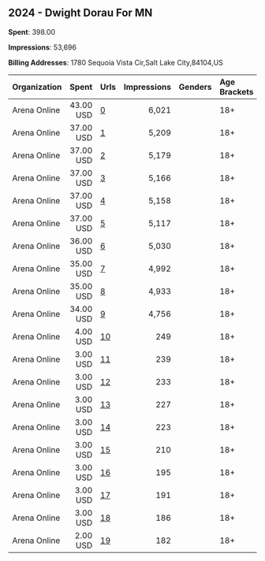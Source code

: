 ## 2024 - Dwight Dorau For MN 
**Spent**: 398.00

**Impressions**: 53,696

**Billing Addresses**: 1780 Sequoia Vista Cir,Salt Lake City,84104,US

|Organization|Spent|Urls|Impressions|Genders|Age Brackets|Country Codes|
|:---|---:|:---|---:|:---|:---|:---|
|Arena Online|43.00 USD|[0](https://www.snap.com/political-ads/asset/f402c4f15e9b7282445e05312fd889458165f7ad11fc132cfbb68fad13ba37e2?mediaType=png)|6,021||18+|united states|
|Arena Online|37.00 USD|[1](https://www.snap.com/political-ads/asset/e61c3b75185160b1e717a70db0458f85df5962a572ca47a2dc04b89bd1195974?mediaType=png)|5,209||18+|united states|
|Arena Online|37.00 USD|[2](https://www.snap.com/political-ads/asset/7ec830bdd259170f95cc312066d38ecf85b63014c0f50b42128e18fd23de32cb?mediaType=png)|5,179||18+|united states|
|Arena Online|37.00 USD|[3](https://www.snap.com/political-ads/asset/468447fa9b63e353f33d8aff497f44d8fba4ad8283f73264207178cbd08189ad?mediaType=mp4)|5,166||18+|united states|
|Arena Online|37.00 USD|[4](https://www.snap.com/political-ads/asset/5c41b941ba634091dbba97d515be44568443fba9f05efb0490e9d55a90b419e2?mediaType=png)|5,158||18+|united states|
|Arena Online|37.00 USD|[5](https://www.snap.com/political-ads/asset/5eb7e2e5d8b5d9aadc84634d56d77762506bce8b079860f4939895ded3c424eb?mediaType=mp4)|5,117||18+|united states|
|Arena Online|36.00 USD|[6](https://www.snap.com/political-ads/asset/81673c2b9603f4fd8828cea823f1e10c212956f6004f4e361425225ab914ad43?mediaType=mp4)|5,030||18+|united states|
|Arena Online|35.00 USD|[7](https://www.snap.com/political-ads/asset/7312ef9f93ed5496beca238d20c9b9bb472bf44332b9bce7fd9c839e04191856?mediaType=png)|4,992||18+|united states|
|Arena Online|35.00 USD|[8](https://www.snap.com/political-ads/asset/a80b9e92763fe817f3944eb1f901d1401cab0df5992ab24cfeab2aad3a9fd195?mediaType=mp4)|4,933||18+|united states|
|Arena Online|34.00 USD|[9](https://www.snap.com/political-ads/asset/a80b9e92763fe817f3944eb1f901d1401cab0df5992ab24cfeab2aad3a9fd195?mediaType=mp4)|4,756||18+|united states|
|Arena Online|4.00 USD|[10](https://www.snap.com/political-ads/asset/f402c4f15e9b7282445e05312fd889458165f7ad11fc132cfbb68fad13ba37e2?mediaType=png)|249||18+|united states|
|Arena Online|3.00 USD|[11](https://www.snap.com/political-ads/asset/5eb7e2e5d8b5d9aadc84634d56d77762506bce8b079860f4939895ded3c424eb?mediaType=mp4)|239||18+|united states|
|Arena Online|3.00 USD|[12](https://www.snap.com/political-ads/asset/5c41b941ba634091dbba97d515be44568443fba9f05efb0490e9d55a90b419e2?mediaType=png)|233||18+|united states|
|Arena Online|3.00 USD|[13](https://www.snap.com/political-ads/asset/7312ef9f93ed5496beca238d20c9b9bb472bf44332b9bce7fd9c839e04191856?mediaType=png)|227||18+|united states|
|Arena Online|3.00 USD|[14](https://www.snap.com/political-ads/asset/81673c2b9603f4fd8828cea823f1e10c212956f6004f4e361425225ab914ad43?mediaType=mp4)|223||18+|united states|
|Arena Online|3.00 USD|[15](https://www.snap.com/political-ads/asset/e61c3b75185160b1e717a70db0458f85df5962a572ca47a2dc04b89bd1195974?mediaType=png)|210||18+|united states|
|Arena Online|3.00 USD|[16](https://www.snap.com/political-ads/asset/468447fa9b63e353f33d8aff497f44d8fba4ad8283f73264207178cbd08189ad?mediaType=mp4)|195||18+|united states|
|Arena Online|3.00 USD|[17](https://www.snap.com/political-ads/asset/a80b9e92763fe817f3944eb1f901d1401cab0df5992ab24cfeab2aad3a9fd195?mediaType=mp4)|191||18+|united states|
|Arena Online|3.00 USD|[18](https://www.snap.com/political-ads/asset/a80b9e92763fe817f3944eb1f901d1401cab0df5992ab24cfeab2aad3a9fd195?mediaType=mp4)|186||18+|united states|
|Arena Online|2.00 USD|[19](https://www.snap.com/political-ads/asset/7ec830bdd259170f95cc312066d38ecf85b63014c0f50b42128e18fd23de32cb?mediaType=png)|182||18+|united states|

